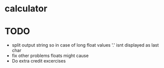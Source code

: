 # calculator

# TODO
* split output string so in case of long float values '.' isnt displayed as last char
* fix other problems floats might cause
* Do extra credit excercises